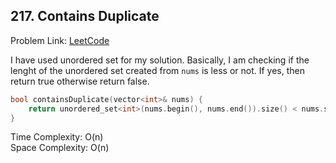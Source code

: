 ## 217. Contains Duplicate

Problem Link: [LeetCode](https://leetcode.com/problems/contains-duplicate/description/)

I have used unordered set for my solution. Basically, I am checking if the lenght of the unordered set created from `nums` is less or not. If yes, then return true otherwise return false.

```c++
bool containsDuplicate(vector<int>& nums) {
    return unordered_set<int>(nums.begin(), nums.end()).size() < nums.size();
}
```
Time Complexity: O(n)  
Space Complexity: O(n)